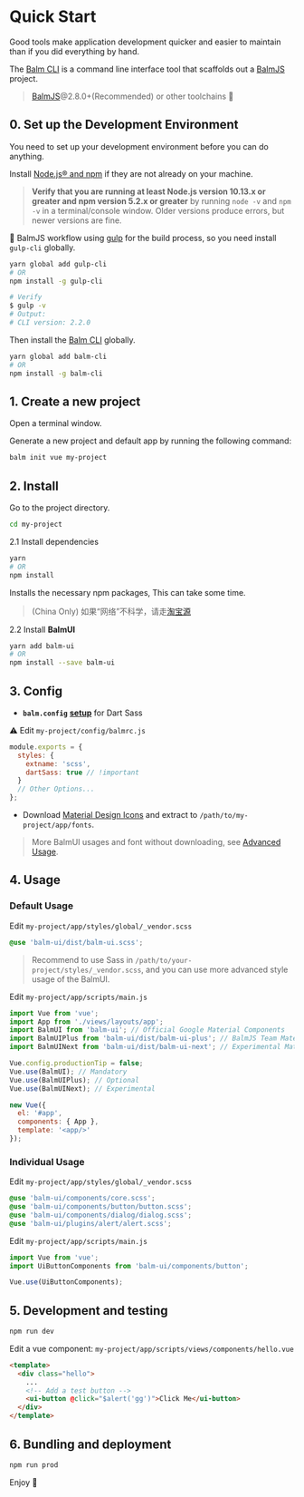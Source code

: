 # Quick Start

Good tools make application development quicker and easier to maintain than if you did everything by hand.

The [Balm CLI](https://github.com/balmjs/balm-cli) is a command line interface tool that scaffolds out a [BalmJS](https://balmjs.com/) project.

> [BalmJS](https://balmjs.com/)@2.8.0+(Recommended) or other toolchains 🚀

## 0. Set up the Development Environment

You need to set up your development environment before you can do anything.

Install [Node.js® and npm](https://nodejs.org/en/download/) if they are not already on your machine.

> **Verify that you are running at least Node.js version 10.13.x or greater and npm version 5.2.x or greater** by running `node -v` and `npm -v` in a terminal/console window. Older versions produce errors, but newer versions are fine.

🔔 BalmJS workflow using [gulp](https://balmjs.com/) for the build process, so you need install `gulp-cli` globally.

```sh
yarn global add gulp-cli
# OR
npm install -g gulp-cli

# Verify
$ gulp -v
# Output:
# CLI version: 2.2.0
```

Then install the [Balm CLI](https://github.com/balmjs/balm-cli) globally.

```sh
yarn global add balm-cli
# OR
npm install -g balm-cli
```

## 1. Create a new project

Open a terminal window.

Generate a new project and default app by running the following command:

```sh
balm init vue my-project
```

## 2. Install

Go to the project directory.

```sh
cd my-project
```

2.1 Install dependencies

```sh
yarn
# OR
npm install
```

Installs the necessary npm packages, This can take some time.

> (China Only) 如果“网络”不科学，请走[淘宝源](https://developer.aliyun.com/mirror/NPM)

2.2 Install **BalmUI**

```sh
yarn add balm-ui
# OR
npm install --save balm-ui
```

## 3. Config

- **`balm.config`** [**setup**](https://balmjs.com/docs/v2/config/styles.html#styles-dartsass) for Dart Sass

⚠️️ Edit `my-project/config/balmrc.js`

```js
module.exports = {
  styles: {
    extname: 'scss',
    dartSass: true // !important
  }
  // Other Options...
};
```

- Download [Material Design Icons](https://material.balmjs.com/material-icons.zip) and extract to `/path/to/my-project/app/fonts`.

> More BalmUI usages and font without downloading, see [Advanced Usage](https://material.balmjs.com/#/guide/advanced).

## 4. Usage

### Default Usage

Edit `my-project/app/styles/global/_vendor.scss`

```css
@use 'balm-ui/dist/balm-ui.scss';
```

> Recommend to use Sass in `/path/to/your-project/styles/_vendor.scss`, and you can use more advanced style usage of the BalmUI.

Edit `my-project/app/scripts/main.js`

```js
import Vue from 'vue';
import App from './views/layouts/app';
import BalmUI from 'balm-ui'; // Official Google Material Components
import BalmUIPlus from 'balm-ui/dist/balm-ui-plus'; // BalmJS Team Material Components
import BalmUINext from 'balm-ui/dist/balm-ui-next'; // Experimental Material Components

Vue.config.productionTip = false;
Vue.use(BalmUI); // Mandatory
Vue.use(BalmUIPlus); // Optional
Vue.use(BalmUINext); // Experimental

new Vue({
  el: '#app',
  components: { App },
  template: '<app/>'
});
```

### Individual Usage

Edit `my-project/app/styles/global/_vendor.scss`

```css
@use 'balm-ui/components/core.scss';
@use 'balm-ui/components/button/button.scss';
@use 'balm-ui/components/dialog/dialog.scss';
@use 'balm-ui/plugins/alert/alert.scss';
```

Edit `my-project/app/scripts/main.js`

```js
import Vue from 'vue';
import UiButtonComponents from 'balm-ui/components/button';

Vue.use(UiButtonComponents);
```

## 5. Development and testing

```sh
npm run dev
```

Edit a vue component: `my-project/app/scripts/views/components/hello.vue`

```html
<template>
  <div class="hello">
    ...
    <!-- Add a test button -->
    <ui-button @click="$alert('gg')">Click Me</ui-button>
  </div>
</template>
```

## 6. Bundling and deployment

```sh
npm run prod
```

Enjoy 👻
